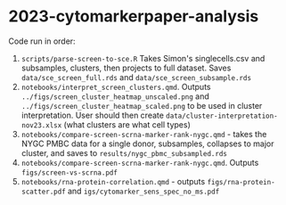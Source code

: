 # 2023-cytomarkerpaper-analysis

Code run in order:

1. `scripts/parse-screen-to-sce.R` Takes Simon's singlecells.csv and subsamples, clusters, then projects to full dataset. Saves `data/sce_screen_full.rds` and `data/sce_screen_subsample.rds`
2. `notebooks/interpret_screen_clusters.qmd`. Outputs `../figs/screen_cluster_heatmap_unscaled.png` and `../figs/screen_cluster_heatmap_scaled.png` to be used in cluster interpretation. User should then create `data/cluster-interpretation-nov23.xlsx` (what clusters are what cell types) 
3. `notebooks/compare-screen-scrna-marker-rank-nygc.qmd` - takes the NYGC PMBC data for a single donor, subsamples, collapses to major cluster, and saves to `results/nygc_pbmc_subsampled.rds` 
4. `notebooks/compare-screen-scrna-marker-rank-nygc.qmd`. Outputs `figs/screen-vs-scrna.pdf`
5. `notebooks/rna-protein-correlation.qmd` - outputs `figs/rna-protein-scatter.pdf` and `igs/cytomarker_sens_spec_no_ms.pdf`

